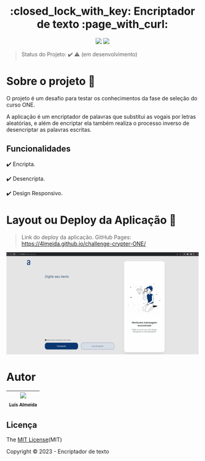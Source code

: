 <h1 align="center">:closed_lock_with_key: Encriptador de texto :page_with_curl:</h1>

<p align="center">
  <img src="https://img.shields.io/static/v1?label=GitHub Pages&message=deploy&color=blue&style=for-the-badge&logo=GitHub Pages"/>
  <img src="http://img.shields.io/static/v1?label=STATUS&message=EM%20DESENVOLVIMENTO&color=RED&style=for-the-badge"/>
</p>

> Status do Projeto: :heavy_check_mark: :warning: (em desenvolvimento)

# Sobre o projeto :open_file_folder:

O projeto é um desafio para testar os conhecimentos da fase de seleção do curso ONE. 

<p> A aplicação é um encriptador de palavras que substitui as vogais por letras aleatórias, e além de encriptar ela também realiza o processo inverso de 
desencriptar as palavras escritas.</p>

## Funcionalidades

:heavy_check_mark: Encripta.

:heavy_check_mark: Desencripta.  

:heavy_check_mark: Design Responsivo.

# Layout ou Deploy da Aplicação :mag_right:

> Link do deploy da aplicação. GitHub Pages: https://4lmeida.github.io/challenge-crypter-ONE/ 

![](https://github.com/4lmeida/challenge-crypter-ONE/blob/main/assets/crypter.gif)

# Autor

| [<img src="https://avatars.githubusercontent.com/u/93017964?v=4" width=115><br><sub>Luís Almeida</sub>](https://github.com/4lmeida) |
| :---: |

## Licença 

The [MIT License]()(MIT)

Copyright :copyright: 2023 - Encriptador de texto

